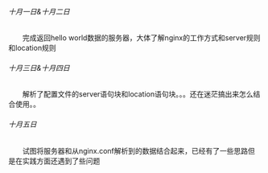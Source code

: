 ###### 十月一日\&十月二日
&emsp;&emsp;完成返回hello world数据的服务器，大体了解nginx的工作方式和server规则和location规则

###### 十月三日&十月四日
&emsp;&emsp;解析了配置文件的server语句块和location语句块。。。还在迷茫搞出来怎么结合使用。。

###### 十月五日
&emsp;&emsp;试图将服务器和从nginx.conf解析到的数据结合起来，已经有了一些思路但是在实践方面还遇到了些问题
